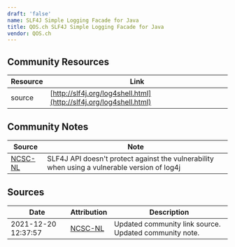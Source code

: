```yaml
---
draft: 'false'
name: SLF4J Simple Logging Facade for Java
title: QOS.ch SLF4J Simple Logging Facade for Java
vendor: QOS.ch
---
```



## Community Resources
| Resource | Link |
| --- | --- |
| source | [http://slf4j.org/log4shell.html](http://slf4j.org/log4shell.html) |

## Community Notes
| Source | Note |
| --- | --- |
| [NCSC-NL](https://github.com/NCSC-NL/log4shell/blob/main/software/README.md) | SLF4J API doesn't protect against the vulnerability when using a vulnerable version of log4j |

## Sources
| Date | Attribution | Description |
| --- | --- | --- |
| 2021-12-20 12:37:57 | [NCSC-NL](https://github.com/NCSC-NL/log4shell/blob/main/software/README.md) | Updated community link source. Updated community note.  |

